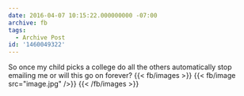 ```yaml
---
date: 2016-04-07 10:15:22.000000000 -07:00
archive: fb
tags: 
  - Archive Post
id: '1460049322'
---
```


So once my child picks a college do all the others automatically stop emailing me or will this go on forever?
{{< fb/images >}}
{{< fb/image src="image.jpg" />}}
{{< /fb/images >}}

